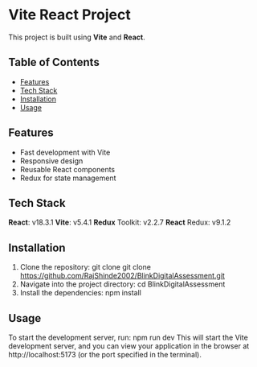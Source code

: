 # Vite React Project

This project is built using **Vite** and **React**.
## Table of Contents
- [Features](#features)
- [Tech Stack](#tech-stack)
- [Installation](#installation)
- [Usage](#usage)

## Features
- Fast development with Vite
- Responsive design
- Reusable React components
- Redux for state management

## Tech Stack
**React**: v18.3.1
**Vite**: v5.4.1
**Redux** Toolkit: v2.2.7
**React** Redux: v9.1.2

## Installation

1. Clone the repository:
   git clone git clone https://github.com/RajShinde2002/BlinkDigitalAssessment.git
2. Navigate into the project directory:
   cd BlinkDigitalAssessment
3. Install the dependencies:
   npm install

## Usage
To start the development server, run:
npm run dev
This will start the Vite development server, and you can view your application in the browser at http://localhost:5173 (or the port specified in the terminal).
